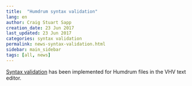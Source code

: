 ```yaml
---
title:  "Humdrum syntax validation"
lang: en
author: Craig Stuart Sapp
creation_date: 23 Jun 2017
last_updated: 23 Jun 2017
categories: syntax validation
permalink: news-syntax-validation.html
sidebar: main_sidebar
tags: [all, news]
---
```


[Syntax validation](/interface/validation) has been implemented for
Humdrum files in the VHV text editor.


